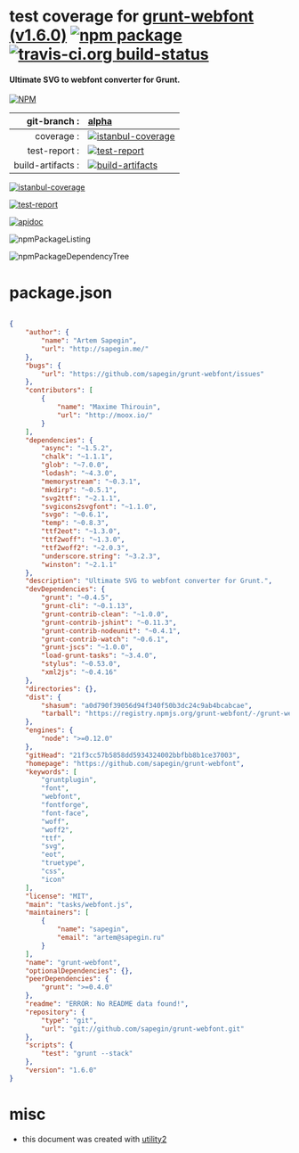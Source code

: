 # test coverage for  [grunt-webfont (v1.6.0)](https://github.com/sapegin/grunt-webfont)  [![npm package](https://img.shields.io/npm/v/npmtest-grunt-webfont.svg?style=flat-square)](https://www.npmjs.org/package/npmtest-grunt-webfont) [![travis-ci.org build-status](https://api.travis-ci.org/npmtest/node-npmtest-grunt-webfont.svg)](https://travis-ci.org/npmtest/node-npmtest-grunt-webfont)
#### Ultimate SVG to webfont converter for Grunt.

[![NPM](https://nodei.co/npm/grunt-webfont.png?downloads=true)](https://www.npmjs.com/package/grunt-webfont)

| git-branch : | [alpha](https://github.com/npmtest/node-npmtest-grunt-webfont/tree/alpha)|
|--:|:--|
| coverage : | [![istanbul-coverage](https://npmtest.github.io/node-npmtest-grunt-webfont/build/coverage.badge.svg)](https://npmtest.github.io/node-npmtest-grunt-webfont/build/coverage.html/index.html)|
| test-report : | [![test-report](https://npmtest.github.io/node-npmtest-grunt-webfont/build/test-report.badge.svg)](https://npmtest.github.io/node-npmtest-grunt-webfont/build/test-report.html)|
| build-artifacts : | [![build-artifacts](https://npmtest.github.io/node-npmtest-grunt-webfont/glyphicons_144_folder_open.png)](https://github.com/npmtest/node-npmtest-grunt-webfont/tree/gh-pages/build)|

[![istanbul-coverage](https://npmtest.github.io/node-npmtest-grunt-webfont/build/screenCapture.buildCustomOrg.browser.coverage.html.png)](https://npmtest.github.io/node-npmtest-grunt-webfont/build/coverage.html/index.html)

[![test-report](https://npmtest.github.io/node-npmtest-grunt-webfont/build/screenCapture.buildCustomOrg.browser.%252Fhome%252Ftravis%252Fbuild%252Fnpmtest%252Fnode-npmtest-grunt-webfont%252Ftmp%252Fbuild%252Ftest-report.html.png)](https://npmtest.github.io/node-npmtest-grunt-webfont/build/test-report.html)

[![apidoc](https://npmdoc.github.io/node-npmdoc-grunt-webfont/build/screenCapture.buildApidoc.browser.%252Fhome%252Ftravis%252Fbuild%252Fnpmdoc%252Fnode-npmdoc-grunt-webfont%252Ftmp%252Fbuild%252Fapidoc.html.png)](https://npmdoc.github.io/node-npmdoc-grunt-webfont/build/apidoc.html)

![npmPackageListing](https://npmtest.github.io/node-npmtest-grunt-webfont/build/screenCapture.npmPackageListing.svg)

![npmPackageDependencyTree](https://npmtest.github.io/node-npmtest-grunt-webfont/build/screenCapture.npmPackageDependencyTree.svg)



# package.json

```json

{
    "author": {
        "name": "Artem Sapegin",
        "url": "http://sapegin.me/"
    },
    "bugs": {
        "url": "https://github.com/sapegin/grunt-webfont/issues"
    },
    "contributors": [
        {
            "name": "Maxime Thirouin",
            "url": "http://moox.io/"
        }
    ],
    "dependencies": {
        "async": "~1.5.2",
        "chalk": "~1.1.1",
        "glob": "~7.0.0",
        "lodash": "~4.3.0",
        "memorystream": "~0.3.1",
        "mkdirp": "~0.5.1",
        "svg2ttf": "~2.1.1",
        "svgicons2svgfont": "~1.1.0",
        "svgo": "~0.6.1",
        "temp": "~0.8.3",
        "ttf2eot": "~1.3.0",
        "ttf2woff": "~1.3.0",
        "ttf2woff2": "~2.0.3",
        "underscore.string": "~3.2.3",
        "winston": "~2.1.1"
    },
    "description": "Ultimate SVG to webfont converter for Grunt.",
    "devDependencies": {
        "grunt": "~0.4.5",
        "grunt-cli": "~0.1.13",
        "grunt-contrib-clean": "~1.0.0",
        "grunt-contrib-jshint": "~0.11.3",
        "grunt-contrib-nodeunit": "~0.4.1",
        "grunt-contrib-watch": "~0.6.1",
        "grunt-jscs": "~1.0.0",
        "load-grunt-tasks": "~3.4.0",
        "stylus": "~0.53.0",
        "xml2js": "~0.4.16"
    },
    "directories": {},
    "dist": {
        "shasum": "a0d790f39056d94f340f50b3dc24c9ab4bcabcae",
        "tarball": "https://registry.npmjs.org/grunt-webfont/-/grunt-webfont-1.6.0.tgz"
    },
    "engines": {
        "node": ">=0.12.0"
    },
    "gitHead": "21f3cc57b5858dd5934324002bbfbb8b1ce37003",
    "homepage": "https://github.com/sapegin/grunt-webfont",
    "keywords": [
        "gruntplugin",
        "font",
        "webfont",
        "fontforge",
        "font-face",
        "woff",
        "woff2",
        "ttf",
        "svg",
        "eot",
        "truetype",
        "css",
        "icon"
    ],
    "license": "MIT",
    "main": "tasks/webfont.js",
    "maintainers": [
        {
            "name": "sapegin",
            "email": "artem@sapegin.ru"
        }
    ],
    "name": "grunt-webfont",
    "optionalDependencies": {},
    "peerDependencies": {
        "grunt": ">=0.4.0"
    },
    "readme": "ERROR: No README data found!",
    "repository": {
        "type": "git",
        "url": "git://github.com/sapegin/grunt-webfont.git"
    },
    "scripts": {
        "test": "grunt --stack"
    },
    "version": "1.6.0"
}
```



# misc
- this document was created with [utility2](https://github.com/kaizhu256/node-utility2)

